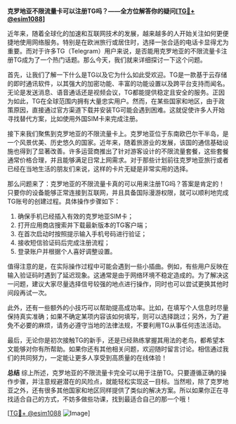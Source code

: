 **克罗地亚不限流量卡可以注册TG吗？——全方位解答你的疑问[[TG💪+ @esim1088](https://t.me/s/esim1088)]**

近年来，随着全球化的加速和互联网技术的发展，越来越多的人开始关注如何更便捷地使用网络服务。特别是在欧洲旅行或居住时，选择一张合适的电话卡显得尤为重要。而对于许多TG（Telegram）用户来说，是否能用克罗地亚的不限流量卡注册TG成为了一个热门话题。那么今天，我们就来详细探讨一下这个问题。

首先，让我们了解一下什么是TG以及它为什么如此受欢迎。TG是一款基于云存储的即时通讯软件，以其强大的加密功能、丰富的功能设置以及跨平台支持而闻名。无论是发送消息、语音通话还是视频会议，TG都能提供稳定且安全的服务。正因为如此，TG在全球范围内拥有大量忠实用户。然而，在某些国家和地区，由于政策原因，直接通过官方渠道下载并安装TG可能会遇到困难。这就促使许多人开始寻找替代方案，比如使用外国SIM卡来完成注册。

接下来我们聚焦到克罗地亚的不限流量卡上。克罗地亚位于东南欧巴尔干半岛，是一个风景优美、历史悠久的国家。近年来，随着旅游业的发展，该国的通信基础设施也得到了显著改善。许多运营商推出了针对游客设计的不限流量套餐，这些套餐通常价格合理，并且能够满足日常上网需求。对于那些计划前往克罗地亚旅行或者已经在当地生活的朋友们来说，这样的卡片无疑是非常实用的选择。

那么问题来了：克罗地亚的不限流量卡真的可以用来注册TG吗？答案是肯定的！只要你的设备能够正常连接到互联网，并且具备国际漫游权限，就可以顺利地完成TG账号的创建过程。具体操作步骤如下：

1. 确保手机已经插入有效的克罗地亚SIM卡；
2. 打开应用商店搜索并下载最新版本的TG客户端；
3. 在首次启动时按照提示输入手机号码进行验证；
4. 接收短信验证码后完成注册流程；
5. 登录账户并根据个人喜好调整设置。

值得注意的是，在实际操作过程中可能会遇到一些小插曲。例如，有些用户反映在输入验证码时遇到了延迟现象。这通常是由于网络环境不稳定造成的。为了解决这一问题，建议大家尽量选择信号较强的地点进行操作，同时也可以尝试更换其他时间段再试一次。

此外，还有一些额外的小技巧可以帮助提高成功率。比如，在填写个人信息时尽量保持真实准确；如果不确定某项内容该如何填写，则可以选择跳过；另外，为了避免不必要的麻烦，请务必遵守当地的法律法规，不要利用TG从事任何违法活动。

最后，无论你是初次接触TG的新手，还是已经熟练掌握其用法的老鸟，都希望本文能够对你有所帮助。如果你还有其他相关问题，欢迎随时留言讨论。相信通过我们的共同努力，一定能让更多人享受到高质量的在线体验！

**总结**
综上所述，克罗地亚的不限流量卡完全可以用于注册TG。只要遵循正确的操作步骤，并注意规避潜在的风险点，就能轻松实现这一目标。当然啦，除了克罗地亚之外，还有很多其他国家和地区同样提供了类似的解决方案。所以如果你正在寻找适合自己的方式，不妨多做些功课，找到最适合自己的那一个哦！

[[TG💪+ @esim1088](https://t.me/s/esim1088) ![Image](https://i.postimg.cc/4NQfJmqS/Snipaste-2025-05-13-00-14-12.png)]